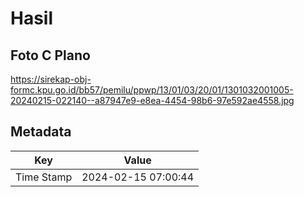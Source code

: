 # Hasil

## Foto C Plano

https://sirekap-obj-formc.kpu.go.id/bb57/pemilu/ppwp/13/01/03/20/01/1301032001005-20240215-022140--a87947e9-e8ea-4454-98b6-97e592ae4558.jpg


## Metadata

| Key        | Value               |
| ---------- | ------------------- |
| Time Stamp | 2024-02-15 07:00:44 |



